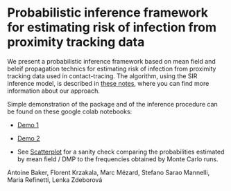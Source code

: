 # Probabilistic inference framework for estimating risk of infection from proximity tracking data

[](many_tests_prox10000_s1.1_pz20_m0.03_l0.02_tests20_seed10.png)

We present a probabilistic inference framework based on mean field and beleif propagation technics for estimating risk of infection from proximity tracking data used in contact-tracing. The algorithm,  using the SIR inference model, is described in [these notes](https://www.overleaf.com/read/tfhcpbvhmcwq), where you can find more information about our approach.

Simple demonstration of the package and of the inference procedure can be found on these google colab notebooks:

- [Demo 1](https://colab.research.google.com/drive/15qClUFJl_mWTVL6e2VG9mgsAgRQ9Armb)

- [Demo 2](https://colab.research.google.com/drive/1DJP-8rYwjJU9p63HUYpiDYlod3riJvJs)

- See [Scatterplot](https://colab.research.google.com/drive/1QcK2ilzqRiE7bnHqrfxjHhXbwEs_12WU) for a sanity check comparing the probabilities estimated by mean field / DMP to the frequencies obtained by Monte Carlo runs.

Antoine Baker, Florent Krzakala, Marc Mézard, Stefano Sarao Mannelli, Maria Refinetti, Lenka Zdeborová
